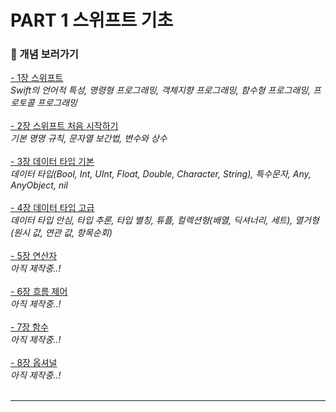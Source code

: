 # PART 1 스위프트 기초
### 📖 개념 보러가기 <br>
[- 1장 스위프트](https://blog.naver.com/lgy0530/222831801403)<br>
*Swift의 언어적 특성, 명령형 프로그래밍, 객체지향 프로그래밍, 함수형 프로그래밍, 프로토콜 프로그래밍*<br><br>
[- 2장 스위프트 처음 시작하기](https://blog.naver.com/lgy0530/222835932536)<br>
*기본 명명 규칙, 문자열 보간법, 변수와 상수*<br><br>
[- 3장 데이터 타입 기본](https://blog.naver.com/lgy0530/222835940361)<br>
*데이터 타입(Bool, Int, UInt, Float, Double, Character, String), 특수문자, Any, AnyObject, nil*<br><br>
[- 4장 데이터 타입 고급](https://blog.naver.com/lgy0530/222836938651)<br>
*데이터 타입 안심, 타입 추론, 타입 별칭, 튜플, 컬렉션형(배열, 딕셔너리, 세트), 열거형(원시 값, 연관 값, 항목순회)*<br><br>
[- 5장 연산자]()<br>
*아직 제작중..!*<br><br>
[- 6장 흐름 제어]()<br>
*아직 제작중..!*<br><br>
[- 7장 함수]()<br>
*아직 제작중..!*<br><br>
[- 8장 옵셔널]()<br>
*아직 제작중..!*<br><br>
***
